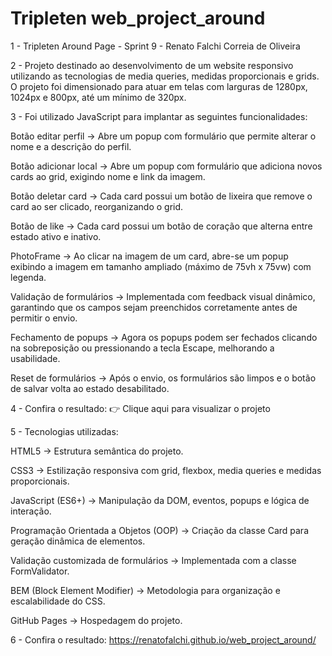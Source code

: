 # Tripleten web_project_around

1 - Tripleten Around Page - Sprint 9 - Renato Falchi Correia de Oliveira

2 - Projeto destinado ao desenvolvimento de um website responsivo utilizando as tecnologias de media queries, medidas proporcionais e grids.
O projeto foi dimensionado para atuar em telas com larguras de 1280px, 1024px e 800px, até um mínimo de 320px.

3 - Foi utilizado JavaScript para implantar as seguintes funcionalidades:

Botão editar perfil → Abre um popup com formulário que permite alterar o nome e a descrição do perfil.

Botão adicionar local → Abre um popup com formulário que adiciona novos cards ao grid, exigindo nome e link da imagem.

Botão deletar card → Cada card possui um botão de lixeira que remove o card ao ser clicado, reorganizando o grid.

Botão de like → Cada card possui um botão de coração que alterna entre estado ativo e inativo.

PhotoFrame → Ao clicar na imagem de um card, abre-se um popup exibindo a imagem em tamanho ampliado (máximo de 75vh x 75vw) com legenda.

Validação de formulários → Implementada com feedback visual dinâmico, garantindo que os campos sejam preenchidos corretamente antes de permitir o envio.

Fechamento de popups → Agora os popups podem ser fechados clicando na sobreposição ou pressionando a tecla Escape, melhorando a usabilidade.

Reset de formulários → Após o envio, os formulários são limpos e o botão de salvar volta ao estado desabilitado.

4 - Confira o resultado:
👉 Clique aqui para visualizar o projeto

5 - Tecnologias utilizadas:

HTML5 → Estrutura semântica do projeto.

CSS3 → Estilização responsiva com grid, flexbox, media queries e medidas proporcionais.

JavaScript (ES6+) → Manipulação da DOM, eventos, popups e lógica de interação.

Programação Orientada a Objetos (OOP) → Criação da classe Card para geração dinâmica de elementos.

Validação customizada de formulários → Implementada com a classe FormValidator.

BEM (Block Element Modifier) → Metodologia para organização e escalabilidade do CSS.

GitHub Pages → Hospedagem do projeto.

6 - Confira o resultado:
https://renatofalchi.github.io/web_project_around/
